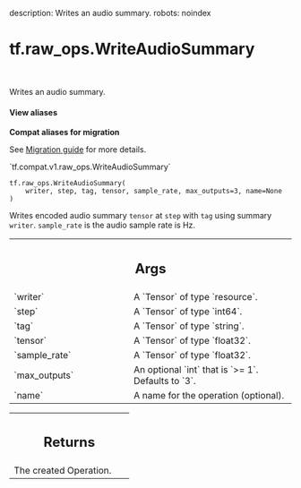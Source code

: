 description: Writes an audio summary.
robots: noindex

# tf.raw_ops.WriteAudioSummary

<!-- Insert buttons and diff -->

<table class="tfo-notebook-buttons tfo-api nocontent" align="left">

</table>



Writes an audio summary.

<section class="expandable">
  <h4 class="showalways">View aliases</h4>
  <p>
<b>Compat aliases for migration</b>
<p>See
<a href="https://www.tensorflow.org/guide/migrate">Migration guide</a> for
more details.</p>
<p>`tf.compat.v1.raw_ops.WriteAudioSummary`</p>
</p>
</section>

<pre class="devsite-click-to-copy prettyprint lang-py tfo-signature-link">
<code>tf.raw_ops.WriteAudioSummary(
    writer, step, tag, tensor, sample_rate, max_outputs=3, name=None
)
</code></pre>



<!-- Placeholder for "Used in" -->

Writes encoded audio summary `tensor` at `step` with `tag` using summary `writer`.
`sample_rate` is the audio sample rate is Hz.

<!-- Tabular view -->
 <table class="responsive fixed orange">
<colgroup><col width="214px"><col></colgroup>
<tr><th colspan="2"><h2 class="add-link">Args</h2></th></tr>

<tr>
<td>
`writer`
</td>
<td>
A `Tensor` of type `resource`.
</td>
</tr><tr>
<td>
`step`
</td>
<td>
A `Tensor` of type `int64`.
</td>
</tr><tr>
<td>
`tag`
</td>
<td>
A `Tensor` of type `string`.
</td>
</tr><tr>
<td>
`tensor`
</td>
<td>
A `Tensor` of type `float32`.
</td>
</tr><tr>
<td>
`sample_rate`
</td>
<td>
A `Tensor` of type `float32`.
</td>
</tr><tr>
<td>
`max_outputs`
</td>
<td>
An optional `int` that is `>= 1`. Defaults to `3`.
</td>
</tr><tr>
<td>
`name`
</td>
<td>
A name for the operation (optional).
</td>
</tr>
</table>



<!-- Tabular view -->
 <table class="responsive fixed orange">
<colgroup><col width="214px"><col></colgroup>
<tr><th colspan="2"><h2 class="add-link">Returns</h2></th></tr>
<tr class="alt">
<td colspan="2">
The created Operation.
</td>
</tr>

</table>

